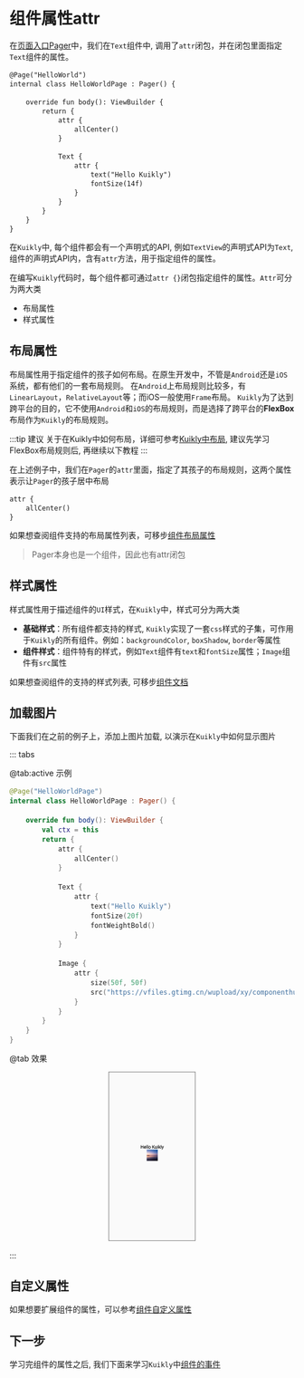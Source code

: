 # 组件属性attr

在[页面入口Pager](pager.md)中，我们在``Text``组件中, 调用了``attr``闭包，并在闭包里面指定``Text``组件的属性。

```kotlin{11-14}
@Page("HelloWorld")
internal class HelloWorldPage : Pager() {

    override fun body(): ViewBuilder {
        return {
            attr {
                allCenter()
            }

            Text {
                attr {
                    text("Hello Kuikly")
                    fontSize(14f)
                }
            }
        }
    }
}
```

在``Kuikly``中, 每个组件都会有一个声明式的API, 例如``TextView``的声明式API为``Text``, 组件的声明式API内，含有``attr``方法，用于指定组件的属性。

在编写``Kuikly``代码时，每个组件都可通过``attr {}``闭包指定组件的属性。``Attr``可分为两大类

* 布局属性
* 样式属性

## 布局属性

布局属性用于指定组件的孩子如何布局。在原生开发中，不管是``Android``还是``iOS``系统，都有他们的一套布局规则。
在``Android``上布局规则比较多，有``LinearLayout``，``RelativeLayout``等；而iOS一般使用``Frame``布局。
``Kuikly``为了达到跨平台的目的，它不使用``Android``和``iOS``的布局规则，而是选择了跨平台的**FlexBox**布局作为``Kuikly``的布局规则。

:::tip 建议
关于在Kuikly中如何布局，详细可参考[Kuikly中布局](layout.md), 建议先学习FlexBox布局规则后, 再继续以下教程
:::

在上述例子中，我们在``Pager``的``attr``里面，指定了其孩子的布局规则，这两个属性表示让``Pager``的孩子居中布局
```
attr {
    allCenter()
}
```

如果想查阅组件支持的布局属性列表，可移步[组件布局属性](../API/components/basic-attr-event.md#width方法)

> Pager本身也是一个组件，因此也有attr闭包

## 样式属性

样式属性用于描述组件的``UI``样式，在``Kuikly``中，样式可分为两大类

* **基础样式**：所有组件都支持的样式, ``Kuikly``实现了一套``css``样式的子集，可作用于``Kuikly``的所有组件。例如：``backgroundColor``, ``boxShadow``,
  ``border``等属性
* **组件样式**：组件特有的样式，例如``Text``组件有``text``和``fontSize``属性；``Image``组件有``src``属性

如果想查阅组件的支持的样式列表, 可移步[组件文档](../API/components/override.md)


## 加载图片

下面我们在之前的例子上，添加上图片加载, 以演示在``Kuikly``中如何显示图片

::: tabs

@tab:active 示例

```kotlin
@Page("HelloWorldPage")
internal class HelloWorldPage : Pager() {

    override fun body(): ViewBuilder {
        val ctx = this
        return {
            attr {
                allCenter()
            }

            Text {
                attr {
                    text("Hello Kuikly")
                    fontSize(20f)
                    fontWeightBold()
                }
            }

            Image {
                attr {
                    size(50f, 50f)
                    src("https://vfiles.gtimg.cn/wupload/xy/componenthub/TbyiIqBP.jpeg")
                }
            }
        }
    }
}
```

@tab 效果

<div align="center">
<img src="./img/kuikly_image_demo.png" style="width: 30%; border: 1px gray solid">
</div>

:::

## 自定义属性
如果想要扩展组件的属性，可以参考[组件自定义属性](view-external-prop.md)


## 下一步

学习完组件的属性之后, 我们下面来学习``Kuikly``中[组件的事件](event.md)